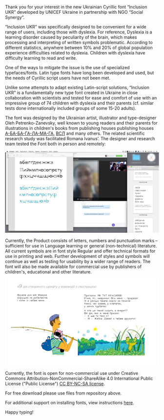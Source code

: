 # 
Thank you for your interest in the new Ukrainian Cyrillic font “Inclusion UKR” developed by UNICEF Ukraine in partnership with NGO “Social Synergy”.

“Inclusion UKR” was specifically designed to be convenient for a wide range of users, including those with dyslexia. For reference, Dyslexia is a learning disorder caused by peculiarity of the brain, which makes processing and interpreting of written symbols problematic. According to different statistics, anywhere between 10% and 20% of global population experience difficulties related to dyslexia. Children with dyslexia have difficulty learning to read and write.  

One of the ways to mitigate the issue is the use of specialized typefaces/fonts. Latin type fonts have long been developed and used, but the needs of Cyrillic script users have not been met. 

Unlike some attempts to adapt existing Latin-script solutions, “Inclusion UKR” is a fundamentally new type font created in Ukraine in close collaboration with scientists and tested for ease and comfort of use with an impressive group of 74 children with dyslexia and their parents (cf. similar tests done internationally included groups of some 15-20 adults).

The font was designed by the Ukrainian artist, illustrator and type-designer Oleh Petrenko-Zanevsky, well known to young readers and their parents for illustrations in children's books from publishing houses publishing houses [А-БА-БА-ГА-ЛА-МА-ГА](http://ababahalamaha.com.ua/en), [ВСЛ](https://starylev.com.ua/foreign-rights) and many others. The related scientific research study was facilitated Romana Ivanus’.
The designer and research team tested the Font both in person and remotely:

![Illustration 1](https://github.com/Social-Synergy/inclusion-UKR/blob/master/Picture%201.png)

Currently, the Product consists of letters, numbers and punctuation marks – sufficient for use in Language learning or general (non-technical) literature. All current symbols are in font style Regular and offer technical formats for use in printing and web. 
Further development of styles and symbols will continue as well as testing for usability by a wider range of readers. The font will also be made available for commercial use by publishers of children's, educational and other literature. 

![Illustration 1](https://github.com/Social-Synergy/inclusion-UKR/blob/master/Picture%202.png)

 Currently, the font is open for non-commercial use under Creative Commons Attribution-NonCommercial-ShareAlike 4.0 International Public License ("Public License") [CC BY-NC-SA license](https://creativecommons.org/licenses/by-nc-sa/4.0/legalcode).
 
For free download please use files from repository above.

For additional support on installing fonts, view instructions [here](https://support.microsoft.com/en-us/help/314960/how-to-install-or-remove-a-font-in-windows).

Happy typing!
